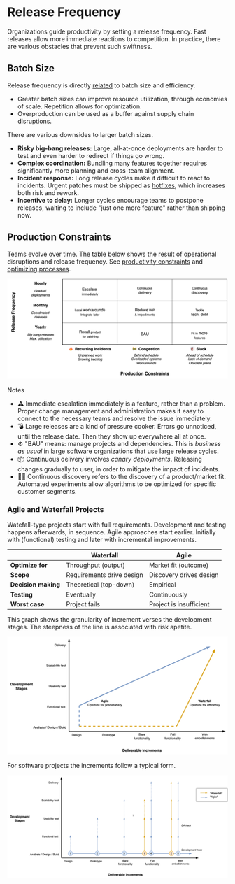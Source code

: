 # Release Frequency

Organizations guide productivity by setting a release frequency. Fast releases allow more immediate reactions to competition. In practice, there are various obstacles that prevent such swiftness.

## Batch Size

Release frequency is directly [related](https://en.wikipedia.org/wiki/Little%27s_law) to batch size and efficiency. 

- Greater batch sizes can improve resource utilization, through economies of scale. Repetition allows for optimization.
- Overproduction can be used as a buffer against supply chain disruptions.

There are various downsides to larger batch sizes.

- **Risky big-bang releases:** Large, all-at-once deployments are harder to test and even harder to redirect if things go wrong.
- **Complex coordination:** Bundling many features together requires significantly more planning and cross-team alignment.
- **Incident response:** Long release cycles make it difficult to react to incidents. Urgent patches must be shipped as [hotfixes](https://en.wikipedia.org/wiki/Hotfix), which increases both risk and rework.
- **Incentive to delay:** Longer cycles encourage teams to postpone releases, waiting to include "just one more feature" rather than shipping now.

## Production Constraints

Teams evolve over time. The table below shows the result of operational disruptions and release frequency. See [productivity constraints](../teams/productivity-constraints.md) and [optimizing processes](../guides/optimize-processes.md).

<img src="../img/map-constraints-release-frequency.png" alt="map-constraints-release-frequency" style="max-height:25em;" />

Notes

- ⚠️ Immediate escalation immediately is a feature, rather than a problem. Proper change management and administration makes it easy to connect to the necessary teams and resolve the issue immediately.
- 💣 Large releases are a kind of pressure cooker. Errors go unnoticed, until the release date. Then they show up everywhere all at once.
- ⚙️ "BAU" means: manage projects and dependencies. This is *business as usual* in large software organizations that use large release cycles.
- 📦 Continuous delivery involves *canary deployments*. Releasing changes gradually to user, in order to mitigate the impact of incidents.
- 🧑‍🔬 Continuous discovery refers to the discovery of a product/market fit. Automated experiments allow algorithms to be optimized for specific customer segments.

### Agile and Waterfall Projects

Watefall-type projects start with full requirements. Development and testing happens afterwards, in sequence. Agile approaches start earlier. Initially with (functional) testing and later with incremental improvements.

|                     | Waterfall                 | Agile                   |
| ------------------- | ------------------------- | ----------------------- |
| **Optimize for**    | Throughput (output)       | Market fit (outcome)    |
| **Scope**           | Requirements drive design | Discovery drives design |
| **Decision making** | Theoretical (top-down)    | Empirical               |
| **Testing**         | Eventually                | Continuously            |
| **Worst case**      | Project fails             | Project is insufficient |

This graph shows the granularity of increment verses the development stages. The steepness of the line is associated with risk apetite.

![project-increments-method](../img/project-increments-method.png)

For software projects the increments follow a typical form.

![project-increments-iterations](../img/project-increments-iterations.png)

